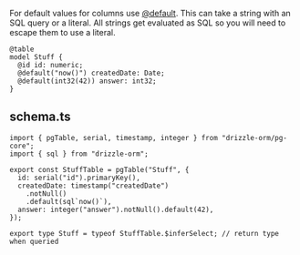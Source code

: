 

For default values for columns use [@default](/docs/drizzle/api/decorators#@Drizzle.default).   This can
take a string with an SQL query or a literal.   All strings get evaluated as SQL so you will
need to escape them to use a literal.


```tsp
@table
model Stuff {
  @id id: numeric;
  @default("now()") createdDate: Date;
  @default(int32(42)) answer: int32;
}

```

## schema.ts
```tsx
import { pgTable, serial, timestamp, integer } from "drizzle-orm/pg-core";
import { sql } from "drizzle-orm";

export const StuffTable = pgTable("Stuff", {
  id: serial("id").primaryKey(),
  createdDate: timestamp("createdDate")
    .notNull()
    .default(sql`now()`),
  answer: integer("answer").notNull().default(42),
});

export type Stuff = typeof StuffTable.$inferSelect; // return type when queried
```
         
